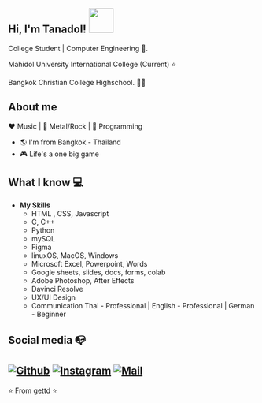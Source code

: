 <h2> Hi, I'm Tanadol! <img src="https://media.giphy.com/media/mGcNjsfWAjY5AEZNw6/giphy.gif" width="50"></h2>

College Student | Computer Engineering :robot:.

Mahidol University International College (Current) :star:

Bangkok Christian College Highschool. :man_technologist:

## About me 

:heart: Music | 🧡 Metal/Rock | 💛 Programming

- :earth_americas: I'm from Bangkok - Thailand
- :video_game: Life's a one big game

## What I know :computer:
- **My Skills**
	- HTML , CSS, Javascript
	- C, C++
	- Python
	- mySQL
	- Figma
	- linuxOS, MacOS, Windows
	- Microsoft Excel, Powerpoint, Words
	- Google sheets, slides, docs, forms, colab
	- Adobe Photoshop, After Effects
	- Davinci Resolve
 	- UX/UI Design
	- Communication
		Thai - Professional |
		English - Professional |
		German - Beginner

## Social media :mailbox_with_no_mail:
[![Github](https://img.shields.io/github/followers/gettd?label=Follow&style=social)](https://github.com/gettd)
[![Instagram](https://img.shields.io/badge/-@get.td-red?style=flat-square&logo=instagram&logoColor=white&link=https://www.instagram.com/get.td/)](https://www.instagram.com/get.td/)
[![Mail](https://img.shields.io/badge/-getchunt@gmail.com-gray?style=flat-square&logo=gmail&logoColor=red&link=https://www.mail.google.com/in/getchunt-8552b5110/)](mailto:getchunt@gmail.com)
---
⭐️ From [gettd](https://github.com/gettd) ⭐️

